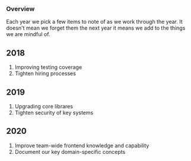 ### Overview
Each year we pick a few items to note of as we work through the year. It doesn't mean we forget them the next year it means we add to the things we are mindful of.

## 2018
1. Improving testing coverage
2. Tighten hiring processes

## 2019
1. Upgrading core librares
3. Tighten security of key systems

## 2020
1. Improve team-wide frontend knowledge and capability
2. Document our key domain-specific concepts
